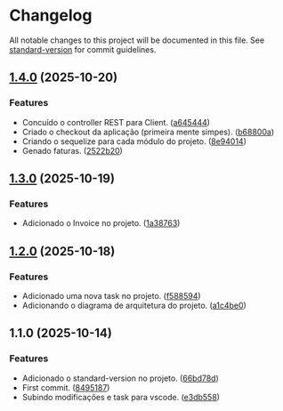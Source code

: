 # Changelog

All notable changes to this project will be documented in this file. See [standard-version](https://github.com/conventional-changelog/standard-version) for commit guidelines.

## [1.4.0](https://github.com/danielso2007/fc-monolito-curso/compare/v1.3.0...v1.4.0) (2025-10-20)


### Features

* Concuído o controller REST para Client. ([a645444](https://github.com/danielso2007/fc-monolito-curso/commit/a6454440f8f19fc90dd00817f51a0ea78a3dad8c))
* Criado o checkout da aplicação (primeira mente simpes). ([b68800a](https://github.com/danielso2007/fc-monolito-curso/commit/b68800a9b43870d97ec572beb34c3eb28df71e81))
* Criando o sequelize para cada módulo do projeto. ([8e94014](https://github.com/danielso2007/fc-monolito-curso/commit/8e94014f1a55783b33bf96d19710df1ad7963df1))
* Genado faturas. ([2522b20](https://github.com/danielso2007/fc-monolito-curso/commit/2522b20976e41237e8c0069ce26fab19e01d1450))

## [1.3.0](https://github.com/danielso2007/fc-monolito-curso/compare/v1.2.0...v1.3.0) (2025-10-19)


### Features

* Adicionado o Invoice no projeto. ([1a38763](https://github.com/danielso2007/fc-monolito-curso/commit/1a38763f531a38c66d9cd82e2f2823cd098de8e1))

## [1.2.0](https://github.com/danielso2007/fc-monolito-curso/compare/v1.1.0...v1.2.0) (2025-10-18)


### Features

* Adicionado uma nova task no projeto. ([f588594](https://github.com/danielso2007/fc-monolito-curso/commit/f588594418687ea5cf340977492fa8e510f3c4c5))
* Adicionando o diagrama de arquitetura do projeto. ([a1c4be0](https://github.com/danielso2007/fc-monolito-curso/commit/a1c4be09218372044bf7908f4e31de81eadd9c32))

## 1.1.0 (2025-10-14)


### Features

* Adicionado o standard-version no projeto. ([66bd78d](https://github.com/danielso2007/fc-monolito-curso/commit/66bd78d1d94166044eb8db1f041442834ca418cd))
* First commit. ([8495187](https://github.com/danielso2007/fc-monolito-curso/commit/849518798d5315a3e6f05181cefff460cdab183a))
* Subindo modificações e task para vscode. ([e3db558](https://github.com/danielso2007/fc-monolito-curso/commit/e3db558ec083c51594de3497803d78ccd25f0c2f))
